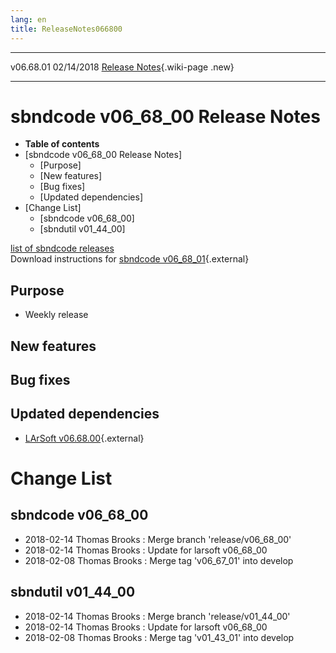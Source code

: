 ```yaml
---
lang: en
title: ReleaseNotes066800
---
```


  ----------- ------------ -- -- -----------------------------------------------------------
  v06.68.01   02/14/2018         [Release Notes](ReleaseNotes066801.html){.wiki-page .new}
  ----------- ------------ -- -- -----------------------------------------------------------



sbndcode v06\_68\_00 Release Notes
======================================================================================

-   **Table of contents**
-   [sbndcode v06\_68\_00 Release
    Notes]
    -   [Purpose]
    -   [New features]
    -   [Bug fixes]
    -   [Updated dependencies]
-   [Change List]
    -   [sbndcode v06\_68\_00]
    -   [sbndutil v01\_44\_00]

[list of sbndcode
releases](List_of_SBND_code_releases.html)\
Download instructions for [sbndcode
v06\_68\_01](http://scisoft.fnal.gov/scisoft/bundles/sbnd/v06_68_01/sbndcode-v06_68_01.html){.external}



Purpose
----------------------------------

-   Weekly release



New features
--------------------------------------------



Bug fixes
--------------------------------------



Updated dependencies
------------------------------------------------------------

-   [LArSoft
    v06.68.00](https://cdcvs.fnal.gov/redmine/projects/larsoft/wiki/ReleaseNotes066800){.external}



Change List
==========================================



sbndcode v06\_68\_00
----------------------------------------------------------

-   2018-02-14 Thomas Brooks : Merge branch \'release/v06\_68\_00\'
-   2018-02-14 Thomas Brooks : Update for larsoft v06\_68\_00
-   2018-02-08 Thomas Brooks : Merge tag \'v06\_67\_01\' into develop



sbndutil v01\_44\_00
----------------------------------------------------------

-   2018-02-14 Thomas Brooks : Merge branch \'release/v01\_44\_00\'
-   2018-02-14 Thomas Brooks : Update for larsoft v06\_68\_00
-   2018-02-08 Thomas Brooks : Merge tag \'v01\_43\_01\' into develop
